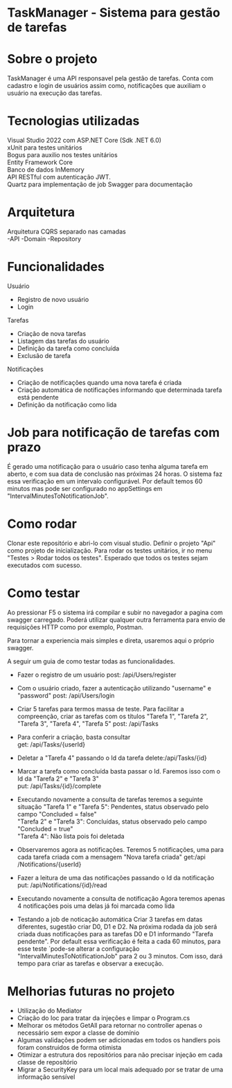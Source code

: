 # TaskManager - Sistema para gestão de tarefas

# Sobre o projeto
TaskManager é uma API responsavel pela gestão de tarefas.
Conta com cadastro e login de usuários assim como, notificações que auxiliam o usuário na execução das tarefas.

# Tecnologias utilizadas
Visual Studio 2022 com ASP.NET Core (Sdk .NET 6.0)<br>
xUnit para testes unitários<br>
Bogus para auxilio nos testes unitários<br>
Entity Framework Core<br>
Banco de dados InMemory<br>
API RESTful com autenticação JWT.<br>
Quartz para implementação de job
Swagger para documentação<br>

# Arquitetura
Arquitetura CQRS separado nas camadas<br>
-API
-Domain
-Repository

# Funcionalidades
Usuário
- Registro de novo usuário
- Login

Tarefas
- Criação de nova tarefas
- Listagem das tarefas do usuário
- Definição da tarefa como concluída
- Exclusão de tarefa

Notificações
- Criação de notificações quando uma nova tarefa é criada
- Criação automática de notificações informando que determinada tarefa está pendente
- Definição da notificação como lida

# Job para notificação de tarefas com prazo 
É gerado uma notificação para o usuário caso tenha alguma tarefa em aberto, e com sua data de conclusão nas próximas 24 horas.
O sistema faz essa verificação em um intervalo configurável. Por default temos 60 minutos mas pode ser configurado no appSettings em "IntervalMinutesToNotificationJob".

# Como rodar
Clonar este repositório e abri-lo com visual studio. Definir o projeto "Api" como projeto de inicialização.
Para rodar os testes unitários, ir no menu "Testes > Rodar todos os testes". Esperado que todos os testes sejam executados com sucesso.

# Como testar
Ao pressionar F5 o sistema irá compilar e subir no navegador a pagina com swagger carregado.
Poderá utilizar qualquer outra ferramenta para envio de requisições HTTP como por exemplo, Postman.

Para tornar a experiencia mais simples e direta, usaremos aqui o próprio swagger.

A seguir um guia de como testar todas as funcionalidades.

* Fazer o registro de um usuário
post: ​/api​/Users​/register

* Com o usuário criado, fazer a autenticação utilizando "username" e "password"
post: ​/api​/Users​/login


* Criar 5 tarefas para termos massa de teste. Para facilitar a compreenção, criar as tarefas com os títulos "Tarefa 1", "Tarefa 2", "Tarefa 3", "Tarefa 4", "Tarefa 5"
post: ​/api​/Tasks

* Para conferir a criação, basta consultar  
get: ​/api​/Tasks​/{userId}

* Deletar a "Tarefa 4" passando o Id da tarefa
delete: ​/api​/Tasks​/{id}

* Marcar a tarefa como concluída basta passar o Id. Faremos isso com o Id da "Tarefa 2" e "Tarefa 3"  
put: ​/api/Tasks/{id}/complete

* Executando novamente a consulta de tarefas teremos a seguinte situação
"Tarefa 1" e "Tarefa 5": Pendentes, status observado pelo campo "Concluded = false"  
"Tarefa 2" e "Tarefa 3": Concluídas, status observado pelo campo "Concluded = true"  
"Tarefa 4": Não lista pois foi deletada


* Observaremos agora as notificações. Teremos 5 notificações, uma para cada tarefa criada com a mensagem "Nova tarefa criada"
get: ​/api​/Notifications​/{userId}

* Fazer a leitura de uma das notificações passando o Id da notificação
put: ​/api​/Notifications​/{id}​/read

* Executando novamente a consulta de notificação 
Agora teremos apenas 4 notificações pois uma delas já foi marcada como lida


* Testando a job de noticação automática
Criar 3 tarefas em datas diferentes, sugestão criar D0, D1 e D2.
Na próxima rodada da job será criada duas notificações para as tarefas D0 e D1 informando "Tarefa pendente".
Por default essa verificação é feita a cada 60 minutos, para esse teste ´pode-se alterar a configuração "IntervalMinutesToNotificationJob" para 2 ou 3 minutos.
Com isso, dará tempo para criar as tarefas e observar a execução.



# Melhorias futuras no projeto
* Utilização do Mediator 
* Criação do Ioc para tratar da injeções e limpar o Program.cs
* Melhorar os métodos GetAll para retornar no controller apenas o necessário sem expor a classe de domínio
* Algumas validações podem ser adicionadas em todos os handlers pois foram construidos de forma otimista
* Otimizar a estrutura dos repositórios para não precisar injeção em cada classe de repositório
* Migrar a SecurityKey para um local mais adequado por se tratar de uma informação sensível

